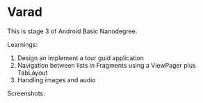 # Varad

This is stage 3 of Android Basic Nanodegree.

Learnings:

1. Design an implement a tour guid application
2. Navigation between lists in Fragments using a ViewPager plus TabLayout
3. Handling images and audio

Screenshots:


